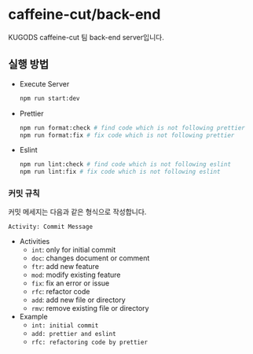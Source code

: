 # caffeine-cut/back-end

KUGODS caffeine-cut 팀 back-end server입니다.

## 실행 방법

- Execute Server
  ```bash
  npm run start:dev
  ```
- Prettier
  ```bash
  npm run format:check # find code which is not following prettier
  npm run format:fix # fix code which is not following prettier
  ```
- Eslint
  ```bash
  npm run lint:check # find code which is not following eslint
  npm run lint:fix # fix code which is not following eslint
  ```

### 커밋 규칙
커밋 메세지는 다음과 같은 형식으로 작성합니다.
```
Activity: Commit Message
```

- Activities
  - `int`: only for initial commit
  - `doc`: changes document or comment
  - `ftr`: add new feature
  - `mod`: modify existing feature
  - `fix`: fix an error or issue
  - `rfc`: refactor code
  - `add`: add new file or directory
  - `rmv`: remove existing file or directory
- Example
  - `int: initial commit`
  - `add: prettier and eslint`
  - `rfc: refactoring code by prettier`
